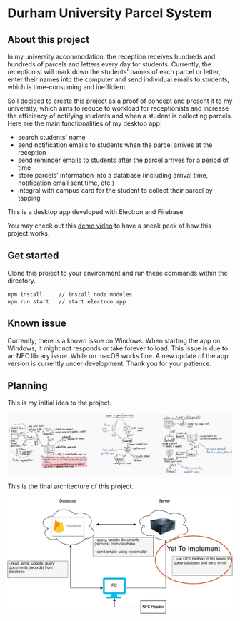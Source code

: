 # Durham University Parcel System

## About this project

In my university accommodation, the reception receives hundreds and hundreds of parcels and letters every day for students. Currently, the receptionist will mark down the students' names of each parcel or letter, enter their names into the computer and send individual emails to students, which is time-consuming and inefficient.

So I decided to create this project as a proof of concept and present it to my university, which aims to reduce to workload for receptionists and increase the efficiency of notifying students and when a student is collecting parcels. Here are the main functionalities of my desktop app:
- search students' name
- send notification emails to students when the parcel arrives at the reception
- send reminder emails to students after the parcel arrives for a period of time
- store parcels' information into a database (including arrival time, notification email sent time, etc.)
- integral with campus card for the student to collect their parcel by tapping

This is a desktop app developed with Electron and Firebase.

You may check out this [demo video](https://durhamuniversity-my.sharepoint.com/:v:/g/personal/qwwk95_durham_ac_uk/EcVtkxEUnKVPkAFh3481g5kBK3vL_6hfEWOhWFfGzMGqRw?e=a6bTpK) to have a sneak peek of how this project works.

## Get started

Clone this project to your environment and run these commands within the directory.

```
npm install     // install node modules
npm run start   // start electron app
```

## Known issue

Currently, there is a known issue on Windows. When starting the app on Windows, it might not responds or take forever to load. This issue is due to an NFC library issue. While on macOS works fine. A new update of the app version is currently under development. Thank you for your patience.


## Planning

This is my initial idea to the project.

![Initial diagram to show the architecture and the flow of the whole new parcel system](v1_diagram.jpg)


This is the final architecture of this project.

![Final architecture of the parcel system](finalArchitectureDiagram.jpg)